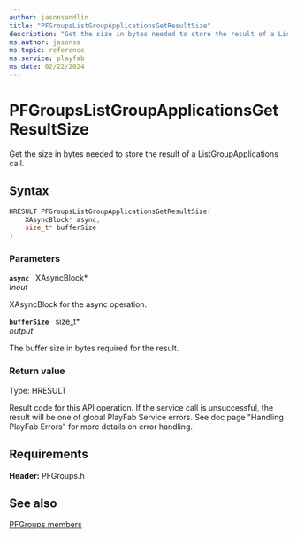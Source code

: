 ```yaml
---
author: jasonsandlin
title: "PFGroupsListGroupApplicationsGetResultSize"
description: "Get the size in bytes needed to store the result of a ListGroupApplications call."
ms.author: jasonsa
ms.topic: reference
ms.service: playfab
ms.date: 02/22/2024
---
```


# PFGroupsListGroupApplicationsGetResultSize  

Get the size in bytes needed to store the result of a ListGroupApplications call.  

## Syntax  
  
```cpp
HRESULT PFGroupsListGroupApplicationsGetResultSize(  
    XAsyncBlock* async,  
    size_t* bufferSize  
)  
```  
  
### Parameters  
  
**`async`** &nbsp; XAsyncBlock*  
*_Inout_*  
  
XAsyncBlock for the async operation.  
  
**`bufferSize`** &nbsp; size_t*  
*output*  
  
The buffer size in bytes required for the result.  
  
  
### Return value
Type: HRESULT
  
Result code for this API operation. If the service call is unsuccessful, the result will be one of global PlayFab Service errors. See doc page "Handling PlayFab Errors" for more details on error handling.
  
  
## Requirements  
  
**Header:** PFGroups.h
  
## See also  
[PFGroups members](../pfgroups_members.md)  

  
  
